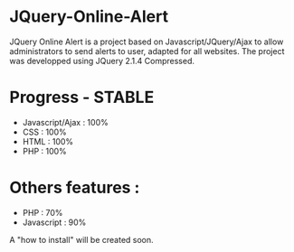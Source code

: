 # JQuery-Online-Alert
JQuery Online Alert is a project based on Javascript/JQuery/Ajax to allow administrators to send alerts to user, adapted for all websites. The project was developped using JQuery 2.1.4 Compressed.
# Progress - STABLE
- Javascript/Ajax : 100%
- CSS : 100%
- HTML : 100%
- PHP : 100%
# Others features :
- PHP : 70%
- Javascript : 90%

A "how to install" will be created soon.
